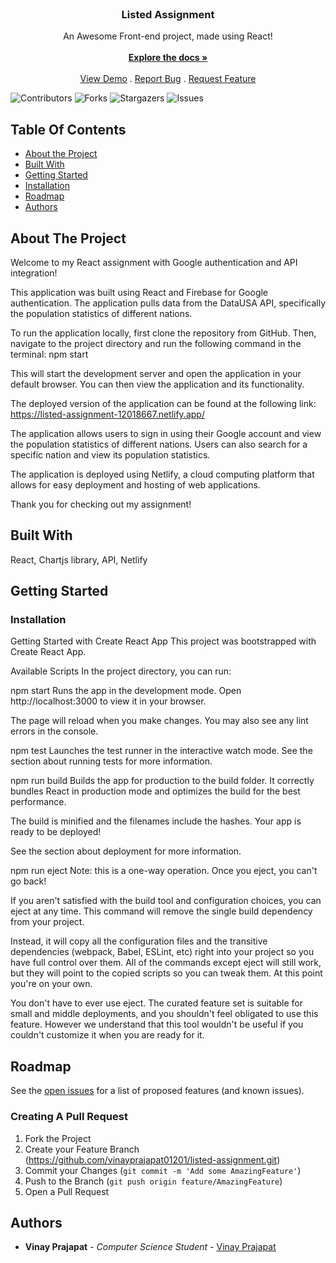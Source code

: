 <br/>
<p align="center">
  <h3 align="center">Listed Assignment</h3>

  <p align="center">
    An Awesome Front-end project, made using React!
    <br/>
    <br/>
    <a href="https://github.com/vinayprajapat01201/listed-assignment"><strong>Explore the docs »</strong></a>
    <br/>
    <br/>
    <a href="https://github.com/vinayprajapat01201/listed-assignment">View Demo</a>
    .
    <a href="https://github.com/vinayprajapat01201/listed-assignment/issues">Report Bug</a>
    .
    <a href="https://github.com/vinayprajapat01201/listed-assignment/issues">Request Feature</a>
  </p>
</p>

![Contributors](https://img.shields.io/github/contributors/vinayprajapat01201/listed-assignment?color=dark-green) ![Forks](https://img.shields.io/github/forks/vinayprajapat01201/listed-assignment?style=social) ![Stargazers](https://img.shields.io/github/stars/vinayprajapat01201/listed-assignment?style=social) ![Issues](https://img.shields.io/github/issues/vinayprajapat01201/listed-assignment) 

## Table Of Contents

* [About the Project](#about-the-project)
* [Built With](#built-with)
* [Getting Started](#getting-started)
* [Installation](#installation)
* [Roadmap](#roadmap)
* [Authors](#authors)

## About The Project

Welcome to my React assignment with Google authentication and API integration!

This application was built using React and Firebase for Google authentication. The application pulls data from the DataUSA API, specifically the population statistics of different nations.

To run the application locally, first clone the repository from GitHub. Then, navigate to the project directory and run the following command in the terminal: npm start

This will start the development server and open the application in your default browser. You can then view the application and its functionality.

The deployed version of the application can be found at the following link: https://listed-assignment-12018667.netlify.app/

The application allows users to sign in using their Google account and view the population statistics of different nations. Users can also search for a specific nation and view its population statistics.

The application is deployed using Netlify, a cloud computing platform that allows for easy deployment and hosting of web applications.

Thank you for checking out my assignment!

## Built With

React, Chartjs library, API, Netlify

## Getting Started

### Installation

Getting Started with Create React App
This project was bootstrapped with Create React App.

Available Scripts
In the project directory, you can run:

npm start
Runs the app in the development mode.
Open http://localhost:3000 to view it in your browser.

The page will reload when you make changes.
You may also see any lint errors in the console.

npm test
Launches the test runner in the interactive watch mode.
See the section about running tests for more information.

npm run build
Builds the app for production to the build folder.
It correctly bundles React in production mode and optimizes the build for the best performance.

The build is minified and the filenames include the hashes.
Your app is ready to be deployed!

See the section about deployment for more information.

npm run eject
Note: this is a one-way operation. Once you eject, you can't go back!

If you aren't satisfied with the build tool and configuration choices, you can eject at any time. This command will remove the single build dependency from your project.

Instead, it will copy all the configuration files and the transitive dependencies (webpack, Babel, ESLint, etc) right into your project so you have full control over them. All of the commands except eject will still work, but they will point to the copied scripts so you can tweak them. At this point you're on your own.

You don't have to ever use eject. The curated feature set is suitable for small and middle deployments, and you shouldn't feel obligated to use this feature. However we understand that this tool wouldn't be useful if you couldn't customize it when you are ready for it.

## Roadmap

See the [open issues](https://github.com/vinayprajapat01201/listed-assignment/issues) for a list of proposed features (and known issues).

### Creating A Pull Request

1. Fork the Project
2. Create your Feature Branch (https://github.com/vinayprajapat01201/listed-assignment.git)
3. Commit your Changes (`git commit -m 'Add some AmazingFeature'`)
4. Push to the Branch (`git push origin feature/AmazingFeature`)
5. Open a Pull Request

## Authors

* **Vinay Prajapat** - *Computer Science Student* - [Vinay Prajapat](https://github.com/vinayprajapat01201) 



